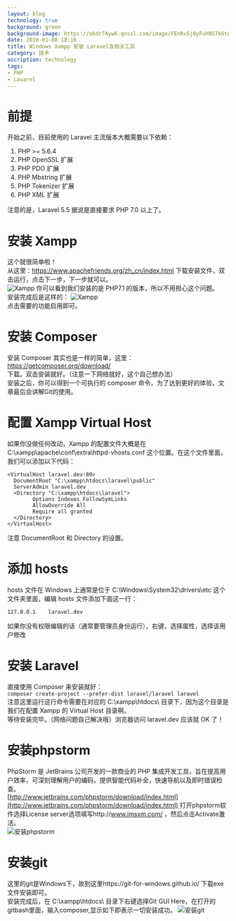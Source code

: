 ```yaml
---
layout: blog
technology: true
background: green
background-image: https://obdr74yw6.qnssl.com/image/FEnRv5j8yFuhN57kGtdQBCc69YMgSq0knUZwGQes.png
date: 2018-01-08 18:16
title: Windows Xampp 安装 Laravel及相关工具
category: 技术
ascription: technology
tags:
- PHP
- Lavarel
---
```


# 前提
开始之前，目前使用的 Laravel 主流版本大概需要以下依赖：  
1. PHP >= 5.6.4  
2. PHP OpenSSL 扩展  
3. PHP PDO 扩展  
4. PHP Mbstring 扩展  
5. PHP Tokenizer 扩展  
6. PHP XML 扩展  

注意的是，Laravel 5.5 据说是直接要求 PHP 7.0 以上了。  
# 安装 Xampp
这个就很简单啦！  
从这里：https://www.apachefriends.org/zh_cn/index.html 下载安装文件，双击运行，点击下一步，下一步就可以。  
![Xampp](https://obdr74yw6.qnssl.com/image/VkeqUoTSbLtDT2iDcSGJVpvQGA1nVLno2esi5QrJ.png)
你可以看到我们安装的是 PHP7.1 的版本，所以不用担心这个问题。  
安装完成后是这样的：
![Xampp](https://obdr74yw6.qnssl.com/image/FEnRv5j8yFuhN57kGtdQBCc69YMgSq0knUZwGQes.png)  
点击需要的功能启用即可。

# 安装 Composer
安装 Composer 其实也是一样的简单，这里： https://getcomposer.org/download/  
下载。双击安装就好。（注意一下网络就好，这个自己想办法）  
安装之后，你可以得到一个可执行的 composer 命令，为了达到更好的体验，文章最后会讲解Git的使用。

# 配置 Xampp Virtual Host
如果你没做任何改动，Xampp 的配置文件大概是在 C:\xampp\apache\conf\extra\httpd-vhosts.conf 这个位置。在这个文件里面，我们可以添加以下代码：  
```
<VirtualHost laravel.dev:80>
  DocumentRoot "C:\xampp\htdocs\laravel\public"
  ServerAdmin laravel.dev
  <Directory "C:\xampp\htdocs\laravel">
        Options Indexes FollowSymLinks
        AllowOverride All
        Require all granted
  </Directory>
</VirtualHost>
```
注意 DocumentRoot 和 Directory 的设置。  
# 添加 hosts
hosts 文件在 Windows 上通常是位于 C:\Windows\System32\drivers\etc 这个文件夹里面，编辑 hosts 文件添加下面这一行：
```
127.0.0.1    laravel.dev
```
如果你没有权限编辑的话（通常要管理员身份运行），右键，选择属性，选择该用户修改

# 安装 Laravel
直接使用 Composer 来安装就好：  
`composer create-project --prefer-dist laravel/laravel laravel`  
注意这里运行这行命令需要在对应的 C:\xampp\htdocs\ 目录下，因为这个目录是我们在配置 Xampp 的 Virtual Host 目录啊。  
等待安装完毕。（网络问题自己解决哦）浏览器访问 laravel.dev 应该就 OK 了！

# 安装phpstorm
PhpStorm 是 JetBrains 公司开发的一款商业的 PHP 集成开发工具，旨在提高用户效率，可深刻理解用户的编码，提供智能代码补全，快速导航以及即时错误检查。  
[http://www.jetbrains.com/phpstorm/download/index.html](http://www.jetbrains.com/phpstorm/download/index.html)
打开phpstorm软件选择License server选项填写http://www.imsxm.com/ ，然后点击Activate激活。  
![安装phpstorm](https://obdr74yw6.qnssl.com/image/pP01BcL8HXCulIEoehZTFUiz6lutq2cKB4ZWIXlB.png)

# 安装git
这里的git是Windows下，故到这里https://git-for-windows.github.io/ 下载exe文件安装即可。  
安装完成后，在 C:\xampp\htdocs\ 目录下右键选择Git GUI Here，在打开的gitbash里面，输入composer,显示如下即表示一切安装成功。
![安装git](https://obdr74yw6.qnssl.com/image/t4IdY086WJlV4cmllGI7hyuW5YIjHjpUOWPPMsTv.png)